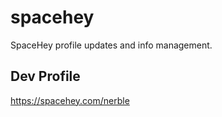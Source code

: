 # spacehey
SpaceHey profile updates and info management.


## Dev Profile

https://spacehey.com/nerble
